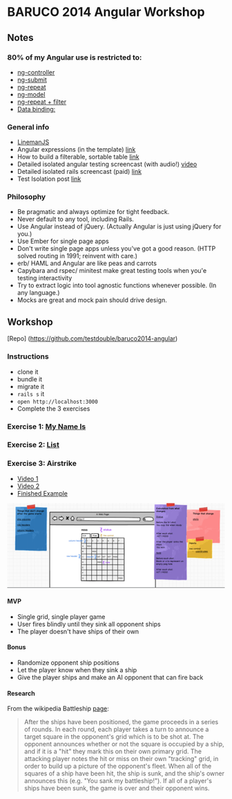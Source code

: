 # BARUCO 2014 Angular Workshop
## Notes

### 80% of my Angular use is restricted to:
* [ng-controller](https://docs.angularjs.org/guide/controller)
* [ng-submit](https://docs.angularjs.org/api/ng/directive/ngSubmit)
* [ng-repeat](https://docs.angularjs.org/api/ng/directive/ngRepeat)
* [ng-model](https://docs.angularjs.org/api/ng/directive/ngModel)
* [ng-repeat + filter](https://egghead.io/lessons/angularjs-ngrepeat-and-filtering-data)
* [Data binding:](https://docs.angularjs.org/guide/databinding)


### General info
* [LinemanJS](http://linemanjs.com/)
* Angular expressions (in the template) [link](https://docs.angularjs.org/guide/expression)
* How to build a filterable, sortable table  [link](http://blog.testdouble.com/posts/2013-12-06-angular-onramp.html)
* Detailed isolated angular testing screencast (with audio!) [video](http://blog.testdouble.com/posts/2014-07-17-test-angular-like-it-was-made-out-of-javascript.html)
* Detailed isolated rails screencast (paid) [link](https://www.destroyallsoftware.com/screencasts/catalog/extracting-domain-objects)
* Test Isolation post [link](https://www.destroyallsoftware.com/blog/2014/test-isolation-is-about-avoiding-mocks)


### Philosophy
* Be pragmatic and always optimize for tight feedback.
* Never default to any tool, including Rails.
* Use Angular instead of jQuery. (Actually Angular is just using jQuery for you.)
* Use Ember for single page apps
* Don't write single page apps unless you've got a good reason. (HTTP solved routing in 1991; reinvent with care.)
* erb/ HAML and Angular are like peas and carrots
* Capybara and rspec/ minitest make great testing tools when you'e testing interactivity
* Try to extract logic into tool agnostic functions whenever possible. (In any language.)
* Mocks are great and mock pain should drive design.


## Workshop

[Repo] (https://github.com/testdouble/baruco2014-angular)

### Instructions
* clone it
* bundle it
* migrate it
* `rails s` it
* `open http://localhost:3000`
* Complete the 3 exercises

### Exercise 1: [My Name Is](http://youtu.be/_oEdtoO0Q5Q)

### Exercise 2: [List](http://bit.ly/ng-todo)

### Exercise 3: Airstrike
* [Video 1](http://bit.ly/ng-air-1)
* [Video 2](http://bit.ly/ng-air-2)
* [Finished Example](https://github.com/testdouble/railsconf-test-drive-javascript/tree/main/02a_lineman_finish)


![Mockup](/mockup.png?raw=true)

#### MVP
* Single grid, single player game
* User fires blindly until they sink all opponent ships
* The player doesn't have ships of their own

#### Bonus
* Randomize opponent ship positions
* Let the player know when they sink a ship
* Give the player ships and make an AI opponent that can fire back

#### Research

From the wikipedia Battleship [page](http://en.wikipedia.org/wiki/Battleship_(game)):

>After the ships have been positioned, the game proceeds in a series of rounds. In each round, each player takes a turn to announce a target square in the opponent's grid which is to be shot at. The opponent announces whether or not the square is occupied by a ship, and if it is a "hit" they mark this on their own primary grid. The attacking player notes the hit or miss on their own "tracking" grid, in order to build up a picture of the opponent's fleet.
When all of the squares of a ship have been hit, the ship is sunk, and the ship's owner announces this (e.g. "You sank my battleship!"). If all of a player's ships have been sunk, the game is over and their opponent wins.
